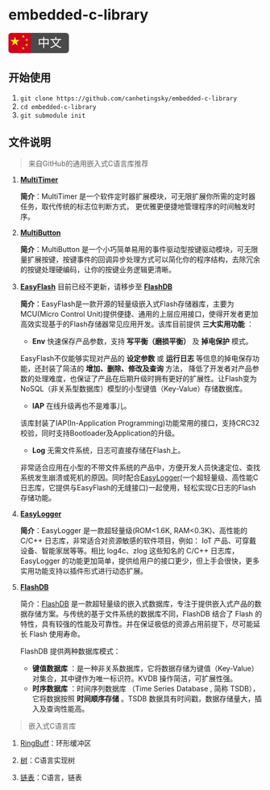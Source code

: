 # embedded-c-library

![chinese](images/chinese.svg)

## 开始使用
1. `git clone https://github.com/canhetingsky/embedded-c-library`
2. `cd embedded-c-library`
3. `git submodule init`

## 文件说明

> 来自GitHub的通用嵌入式C语言库推荐

1. [**MultiTimer**](https://github.com/0x1abin/MultiTimer)

   **简介**：MultiTimer 是一个软件定时器扩展模块，可无限扩展你所需的定时器任务，取代传统的标志位判断方式， 更优雅更便捷地管理程序的时间触发时序。


2. [**MultiButton**](https://github.com/0x1abin/MultiButton)

   **简介**：MultiButton 是一个小巧简单易用的事件驱动型按键驱动模块，可无限量扩展按键，按键事件的回调异步处理方式可以简化你的程序结构，去除冗余的按键处理硬编码，让你的按键业务逻辑更清晰。

3. [**EasyFlash**](https://github.com/armink/EasyFlash) 目前已经不更新，请移步至 [**FlashDB**](https://github.com/armink/FlashDB)

   **简介**：EasyFlash是一款开源的轻量级嵌入式Flash存储器库，主要为MCU(Micro Control Unit)提供便捷、通用的上层应用接口，使得开发者更加高效实现基于的Flash存储器常见应用开发。该库目前提供 **三大实用功能** ：

   - **Env** 快速保存产品参数，支持 **写平衡（磨损平衡）** 及 **掉电保护** 模式。

   EasyFlash不仅能够实现对产品的 **设定参数** 或 **运行日志** 等信息的掉电保存功能，还封装了简洁的 **增加、删除、修改及查询** 方法， 降低了开发者对产品参数的处理难度，也保证了产品在后期升级时拥有更好的扩展性。让Flash变为NoSQL（非关系型数据库）模型的小型键值（Key-Value）存储数据库。

   - **IAP** 在线升级再也不是难事儿。

   该库封装了IAP(In-Application Programming)功能常用的接口，支持CRC32校验，同时支持Bootloader及Application的升级。

   - **Log** 无需文件系统，日志可直接存储在Flash上。

   非常适合应用在小型的不带文件系统的产品中，方便开发人员快速定位、查找系统发生崩溃或死机的原因。同时配合[EasyLogger](https://github.com/armink/EasyLogger)(一个超轻量级、高性能C日志库，它提供与EasyFlash的无缝接口)一起使用，轻松实现C日志的Flash存储功能。

4. [**EasyLogger**](https://github.com/armink/EasyLogger)

   **简介**：EasyLogger 是一款超轻量级(ROM<1.6K, RAM<0.3K)、高性能的 C/C++ 日志库，非常适合对资源敏感的软件项目，例如： IoT 产品、可穿戴设备、智能家居等等。相比 log4c、zlog 这些知名的 C/C++ 日志库， EasyLogger 的功能更加简单，提供给用户的接口更少，但上手会很快，更多实用功能支持以插件形式进行动态扩展。
   
5. [**FlashDB**](https://github.com/armink/FlashDB)

   简介：[FlashDB](http://armink.gitee.io/flashdb/#/zh-cn/) 是一款超轻量级的嵌入式数据库，专注于提供嵌入式产品的数据存储方案。与传统的基于文件系统的数据库不同，FlashDB 结合了 Flash 的特性，具有较强的性能及可靠性。并在保证极低的资源占用前提下，尽可能延长 Flash 使用寿命。

   FlashDB 提供两种数据库模式：

   - **键值数据库** ：是一种非关系数据库，它将数据存储为键值（Key-Value）对集合，其中键作为唯一标识符。KVDB 操作简洁，可扩展性强。
   - **时序数据库** ：时间序列数据库 （Time Series Database , 简称 TSDB），它将数据按照 **时间顺序存储** 。TSDB 数据具有时间戳，数据存储量大，插入及查询性能高。

> 嵌入式C语言库

1. [RingBuff](https://mp.weixin.qq.com/s?__biz=MzI4NTQ4NTA3NA==&mid=2247486746&idx=1&sn=e09a4c06291bb641caddaebc59dc2648&chksm=ebea3c67dc9db571ebafde83b7725af84432d2bbb591044a6e60f5cd9d84db0a6164cf993bf1&mpshare=1&scene=1&srcid=0603al1BgU9nTEeoxOULtZL2#rd)：环形缓冲区

2. [树](https://mp.weixin.qq.com/s?__biz=MzA5NTM3MjIxMw==&mid=2247486244&idx=1&sn=07218a8fef82f7f380c86616830ba1cb&chksm=90411dfea73694e8bfed54a9f758954dbfb643f4ffc0e4d76973b32eaf34f1e72f777d227c58&mpshare=1&scene=1&srcid=&sharer_sharetime=1574211473258&sharer_shareid=6a0237dde8951b0526d81bf5a88decaf#rd)：C语言实现树

3. [链表](https://mp.weixin.qq.com/s?__biz=MzA5NTM3MjIxMw==&mid=2247486319&idx=1&sn=50a938de3a0545a96563a070c8eb2dc8&chksm=90411db5a73694a32407e11fb3aa63338fd15013324a5f457c1729d6c1b32d32fd5e8d7b8a68&mpshare=1&scene=1&srcid=&sharer_sharetime=1574922515157&sharer_shareid=6a0237dde8951b0526d81bf5a88decaf&key=6fc7bd086809266be40985417ea8a2c530ac5596960f1b6bf203596136ce6699fd9bfb3f6f18456e6853574c851e14b1e904d8f7102f4d8571e2889a53c1bbc65c8a2fe118788be741a0808cc2d0b88a&ascene=1&uin=MTEwODMzMzE2NA%3D%3D&devicetype=Windows+7&version=62070158&lang=zh_CN&pass_ticket=vUhgYLAvXWaQCf4n1lYhM0PHWlCfCje4I9bgpTwIJsc%2FYo6Y9b1i8vrDdGgGXCzX)：C语言，链表